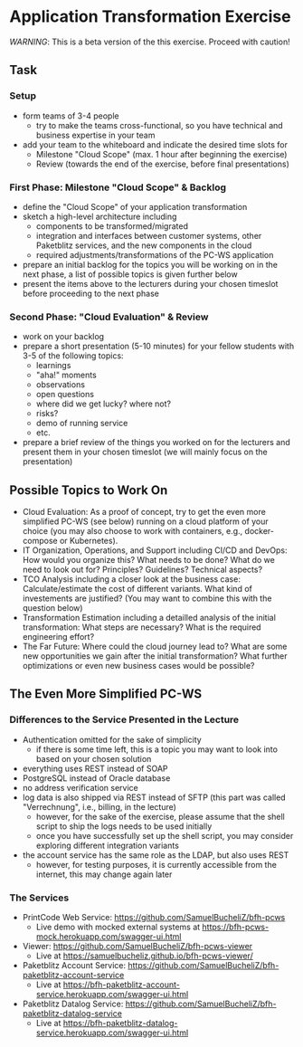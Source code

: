 # Application Transformation Exercise

*WARNING*: This is a beta version of the this exercise. Proceed with caution!

## Task

### Setup
- form teams of 3-4 people
  - try to make the teams cross-functional, so you have technical and business expertise in your team
- add your team to the whiteboard and indicate the desired time slots for
  - Milestone "Cloud Scope" (max. 1 hour after beginning the exercise)
  - Review (towards the end of the exercise, before final presentations)
  
### First Phase: Milestone "Cloud Scope" & Backlog
- define the "Cloud Scope" of your application transformation
- sketch a high-level architecture including
  - components to be transformed/migrated
  - integration and interfaces between customer systems, other Paketblitz services, and the new components in the cloud
  - required adjustments/transformations of the PC-WS application
- prepare an initial backlog for the topics you will be working on in the next phase, a list of possible topics is given further below
- present the items above to the lecturers during your chosen timeslot before proceeding to the next phase

### Second Phase: "Cloud Evaluation" & Review
- work on your backlog
- prepare a short presentation (5-10 minutes) for your fellow students with 3-5 of the following topics:
  - learnings
  - "aha!" moments
  - observations
  - open questions
  - where did we get lucky? where not?
  - risks?
  - demo of running service
  - etc.
- prepare a brief review of the things you worked on for the lecturers and present them in your chosen timeslot (we will mainly focus on the presentation)

## Possible Topics to Work On

- Cloud Evaluation: As a proof of concept, try to get the even more simplified PC-WS (see below) running on a cloud platform of your choice (you may also choose to work with containers, e.g., docker-compose or Kubernetes).
- IT Organization, Operations, and Support including CI/CD and DevOps: How would you organize this? What needs to be done? What do we need to look out for? Principles? Guidelines? Technical aspects?
- TCO Analysis including a closer look at the business case: Calculate/estimate the cost of different variants. What kind of investements are justified? (You may want to combine this with the question below)
- Transformation Estimation including a detailled analysis of the initial transformation: What steps are necessary? What is the required engineering effort?
- The Far Future: Where could the cloud journey lead to? What are some new opportunities we gain after the initial transformation? What further optimizations or even new business cases would be possible?

## The Even More Simplified PC-WS

### Differences to the Service Presented in the Lecture

- Authentication omitted for the sake of simplicity
  - if there is some time left, this is a topic you may want to look into based on your chosen solution
- everything uses REST instead of SOAP
- PostgreSQL instead of Oracle database
- no address verification service
- log data is also shipped via REST instead of SFTP (this part was called "Verrechnung", i.e., billing, in the lecture)
  - however, for the sake of the exercise, please assume that the shell script to ship the logs needs to be used initially
  - once you have successfully set up the shell script, you may consider exploring different integration variants
- the account service has the same role as the LDAP, but also uses REST
  - however, for testing purposes, it is  currently accessible from the internet, this may change again later

### The Services

- PrintCode Web Service: https://github.com/SamuelBucheliZ/bfh-pcws
  - Live demo with mocked external systems at  https://bfh-pcws-mock.herokuapp.com/swagger-ui.html
- Viewer: https://github.com/SamuelBucheliZ/bfh-pcws-viewer 
  - Live at https://samuelbucheliz.github.io/bfh-pcws-viewer/
- Paketblitz Account Service: https://github.com/SamuelBucheliZ/bfh-paketblitz-account-service
  - Live at https://bfh-paketblitz-account-service.herokuapp.com/swagger-ui.html
- Paketblitz Datalog Service: https://github.com/SamuelBucheliZ/bfh-paketblitz-datalog-service
  - Live at https://bfh-paketblitz-datalog-service.herokuapp.com/swagger-ui.html
